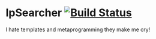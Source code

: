 # IpSearcher [![Build Status](https://travis-ci.org/Kodo-kakaku/IpSearcher.svg?branch=main)](https://travis-ci.org/Kodo-kakaku/IpSearcher)

I hate templates and metaprogramming they make me cry!
